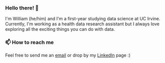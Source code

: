 ### Hello there! 👋

I'm William (he/him) and I'm a first-year studying data science at UC Irvine. Currently, I'm working as a health data research assistant but I always love exploring all the exciting things you can do with data. 

### 📫 How to reach me

Feel free to send me an [email](mailto:houw3@uci.edu) or drop by my [LinkedIn](https://www.linkedin.com/in/william-hou/) page :)
